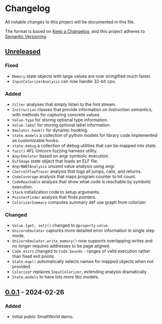 # Changelog

All notable changes to this project will be documented in this file.

The format is based on [Keep a Changelog](https://keepachangelog.com/en/1.1.0/),
and this project adheres to [Semantic Versioning](https://semver.org/spec/v2.0.0.html).

## [Unreleased]

### Fixed

- `Memory` state objects with large values are now stringified much faster.
- `InputColorizerAnalysis` can now handle 32-bit cpu.

### Added

- `Filter` analyses that simply listen to the hint stream.
- `Instruction` classes that provide information on instruction semantics, with
  methods for capturing concrete values.
- `Value.type` for storing optional type information.
- `Value.label` for storing optional label information.
- `Emulator.hook()` for dynamic hooking.
- `state.models` a collection of python models for library code implemented as
  customizable hooks.
- `state.debug` a collection of debug utilities that can be mapped into state.
- `fuzz()` AFL Unicorn fuzzing harness utility.
- `AngrEmulator` based on angr symbolic execution.
- `ELFImage` state object that loads an ELF file.
- `AngrNWBTAnalysis` unused value analysis using angr.
- `ControlFlowTracer` analysis that logs all jumps, calls, and returns.
- `CodeCoverage` analysis that maps program counter to hit count.
- `CodeReachable` analysis that show what code is reachable by symbolic execution.
- `Stack` initialization code to setup arguments.
- `PointerFinder` analysis that finds pointers.
- `ColorizerSummary` computes summary def use graph from colorizer

### Changed

- `Value.{get, set}()` changed to `@property` `value`.
- `UnicornEmulator` captures more detailed error information in single step
  mode.
- `UnicornEmulator.write_memory()` now supports overlapping writes and no
  longer requires addresses to be page aligned.
- `Code.exits` changed to `Code.bounds` - ranges of valid execution rather than
  fixed exit points.
- `State.map()` automatically selects names for mapped objects when not
  provided.
- `Colorizer` replaces `InputColorizer`, extending analysis dramatically
- `State.models` to have lots more libc models.
	
## [0.0.1] - 2024-02-26

### Added

- Initial public SmallWorld demo.

[unreleased]: https://github.com/smallworld-re/smallworld/compare/v0.0.1...HEAD
[0.0.1]: https://github.com/smallworld-re/smallworld/releases/tag/v0.0.1
